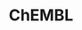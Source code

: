 ---
bigquery: https://console.cloud.google.com/bigquery?p=patents-public-data&d=ebi_chembl&page=dataset
citation: '"The ChEMBL database in 2017." Anna Gaulton, Anne Hersey, Michał Nowotka,
  A Patrícia Bento, Jon Chambers, David Mendez, Prudence Mutowo, Francis Atkinson,
  Louisa J Bellis, Elena Cibrián-Uhalte, Mark Davies, Nathan Dedman, Anneli Karlsson,
  María Paula Magariños, John P Overington, George Papadatos, Ines Smit, Andrew R
  Leach Nucleic acids Research (2017) 45 (Database Issue), D945-D954'
contributors: European Bioinformatics Institute
cost: None
description: ChEMBL Data is a manually curated database of small molecules used in
  drug discovery, including information about existing patented drugs.
documentation: 'schema: https://www.ebi.ac.uk/chembl/db_schema


  '
last_edit: Mon, 04 Apr 2022 19:07:30 GMT
location: https://console.cloud.google.com/marketplace/product/google_patents_public_datasets/chembl
maintained_by: EMBL-EBI, an outstation of European Molecular Biology Laboratory
related_publications: '

  ChEMBL: towards direct deposition of bioassay data.


  Mendez D, Gaulton A, Bento AP, Chambers J, De Veij M, Félix E, Magariños MP, Mosquera
  JF, Mutowo P, Nowotka M, Gordillo-Marañón M, Hunter F, Junco L, Mugumbate G, Rodriguez-Lopez
  M, Atkinson F, Bosc N, Radoux CJ, Segura-Cabrera A, Hersey A, Leach AR.


  — Nucleic Acids Res. 2019; 47(D1):D930-D940. doi: 10.1093/nar/gky1075

  '
schema_fields: '[''protein_class_id'', ''end_position'', ''l2'', ''disease_efficacy'',
  ''potential_duplicate'', ''cx_most_bpka'', ''published_type'', ''targrel_id'', ''value'',
  ''hrac_class_id'', ''molfile'', ''canonical_smiles'', ''drug_substance_flag'', ''domain_type'',
  ''target_type'', ''rgid'', ''parent_id'', ''withdrawn_year'', ''l1'', ''assay_tissue'',
  ''cpd_str_alert_id'', ''standard_value'', ''direct_interaction'', ''class_type'',
  ''indication_class'', ''prod_pat_id'', ''first_approval'', ''ref_id'', ''tid'',
  ''who_name'', ''cell_id'', ''assay_source'', ''withdrawn_reason'', ''prodrug'',
  ''src_short_name'', ''strength'', ''doc_type'', ''parent_molregno'', ''usan_stem'',
  ''withdrawn_country'', ''ridx'', ''component_type'', ''relationship'', ''drug_record_id'',
  ''mol_irac_id'', ''warnref_id'', ''cell_source_tissue'', ''activity_count'', ''mutation'',
  ''chirality'', ''bto_id'', ''max_phase'', ''molsyn_id'', ''dosage_form'', ''start_position'',
  ''normal_range_min'', ''status'', ''syn_type'', ''accession'', ''protclasssyn_id'',
  ''site_id'', ''assay_subcellular_fraction'', ''availability_type'', ''ro3_pass'',
  ''protein_class_desc'', ''first_in_class'', ''activity_comment'', ''prediction_method'',
  ''src_id'', ''max_phase_for_ind'', ''biocomp_id'', ''aidx'', ''atc_code'', ''tissue_id'',
  ''component_synonym'', ''withdrawn_flag'', ''usan_stem_id'', ''sequence'', ''ad_type'',
  ''updated_by'', ''level2_description'', ''standard_inchi'', ''alogp'', ''num_ro5_violations'',
  ''previous_company'', ''enzyme_name'', ''approval_date'', ''met_conversion'', ''downgraded'',
  ''l3'', ''cell_ontology_id'', ''comp_go_id'', ''standard_flag'', ''definition'',
  ''compound_name'', ''class_level'', ''oral'', ''hbd_lipinski'', ''lle'', ''cell_name'',
  ''psa'', ''normal_range_max'', ''assay_organism'', ''last_active'', ''standard_relation'',
  ''assay_class_id'', ''mechanism_of_action'', ''oc_id'', ''clo_id'', ''level3_description'',
  ''source_domain_id'', ''result_flag'', ''stem_class'', ''relationship_desc'', ''parenteral'',
  ''stat'', ''mecref_id'', ''log_id'', ''level5'', ''level1'', ''ap_id'', ''issue'',
  ''job_id'', ''entity_type'', ''route'', ''bao_endpoint'', ''compound_key'', ''site_residues'',
  ''compd_id'', ''tid_fixed'', ''assay_cell_type'', ''record_id'', ''uo_units'', ''as_id'',
  ''inorganic_flag'', ''annotation'', ''go_id'', ''full_mwt'', ''activity_id'', ''smid'',
  ''metref_id'', ''target_desc'', ''subgroup'', ''src_description'', ''sequence_md5sum'',
  ''drugind_id'', ''name'', ''parent_type'', ''co_stem_id'', ''therapeutic_flag'',
  ''usan_year'', ''level4'', ''domain_description'', ''level1_description'', ''black_box_warning'',
  ''topical'', ''protein_class_synonym'', ''uberon_id'', ''parameter_type'', ''cell_description'',
  ''formulation_id'', ''version'', ''comp_class_id'', ''nda_type'', ''alert_name'',
  ''domain_name'', ''parameter_value'', ''l7'', ''cl_lincs_id'', ''predbind_id'',
  ''warning_country'', ''drug_product_flag'', ''level2'', ''rtb'', ''relation'', ''acd_logd'',
  ''ddd_value'', ''patent_id'', ''product_id'', ''metabolite_record_id'', ''path'',
  ''publication_number'', ''frac_class_id'', ''compsyn_id'', ''l6'', ''source'', ''stem'',
  ''trade_name'', ''selectivity_comment'', ''efo_id'', ''mc_target_accession'', ''mec_id'',
  ''ass_cls_map_id'', ''creation_date'', ''related_tid'', ''variant_id'', ''pref_name'',
  ''cell_source_tax_id'', ''hbd'', ''description'', ''standard_inchi_key'', ''usan_stem_definition'',
  ''homologue'', ''curation_comment'', ''standard_upper_value'', ''met_comment'',
  ''patent_expire_date'', ''short_name'', ''pubmed_id'', ''sitecomp_id'', ''doc_id'',
  ''abstract'', ''standard_type'', ''db_version'', ''published_relation'', ''data_validity_comment'',
  ''dosed_ingredient'', ''molecular_mechanism'', ''mesh_id'', ''sei'', ''db_source'',
  ''frac_code'', ''res_stem_id'', ''bao_id'', ''le'', ''warning_description'', ''who_extra'',
  ''domain_id'', ''mc_target_name'', ''mc_target_type'', ''idx'', ''targcomp_id'',
  ''indref_id'', ''molregno'', ''hrac_code'', ''std_act_id'', ''substrate_record_id'',
  ''assay_id'', ''hba'', ''acd_most_apka'', ''molecule_type'', ''target_mapping'',
  ''pathway_key'', ''assay_param_id'', ''synonyms'', ''component_id'', ''mw_monoisotopic'',
  ''alert_id'', ''assay_desc'', ''mol_atc_id'', ''helm_notation'', ''qudt_units'',
  ''toid'', ''assay_type'', ''species_group_flag'', ''withdrawn_class'', ''assay_category'',
  ''last_page'', ''ddd_units'', ''cell_source_organism'', ''full_molformula'', ''level4_description'',
  ''organism'', ''warning_year'', ''year'', ''journal'', ''bao_format'', ''smarts'',
  ''actsm_id'', ''company'', ''natural_product'', ''submission_date'', ''text_value'',
  ''ddd_comment'', ''parent_go_id'', ''efo_term'', ''volume'', ''cidx'', ''warning_id'',
  ''delist_flag'', ''innovator_company'', ''updated_on'', ''ref_url'', ''tbl'', ''binding_site_comment'',
  ''cellosaurus_id'', ''confidence'', ''pathway_id'', ''molecular_species'', ''qed_weighted'',
  ''patent_use_code'', ''assay_strain'', ''enzyme_tid'', ''mechanism_comment'', ''acd_logp'',
  ''mc_organism'', ''set_name'', ''warning_class'', ''doi'', ''l8'', ''country'',
  ''l5'', ''alert_set_id'', ''label'', ''relationship_type'', ''research_stem'', ''patent_no'',
  ''hba_lipinski'', ''tax_id'', ''applicant_full_name'', ''action_type'', ''ref_type'',
  ''polymer_flag'', ''standard_text_value'', ''heavy_atoms'', ''mc_tax_id'', ''mol_hrac_id'',
  ''num_lipinski_ro5_violations'', ''assay_test_type'', ''comments'', ''standard_units'',
  ''caloha_id'', ''warning_type'', ''cx_logp'', ''orig_description'', ''first_page'',
  ''upper_value'', ''aspect'', ''chembl_id'', ''major_class'', ''src_assay_id'', ''confidence_score'',
  ''structure_type'', ''active_ingredient'', ''ingredient'', ''met_id'', ''irac_code'',
  ''src_compound_id'', ''entity_id'', ''ddd_admr'', ''published_value'', ''mesh_heading'',
  ''level3'', ''bei'', ''l4'', ''num_alerts'', ''irac_class_id'', ''site_name'', ''type'',
  ''mw_freebase'', ''published_units'', ''aromatic_rings'', ''cx_most_apka'', ''curated_by'',
  ''ddd_id'', ''cx_logd'', ''chebi_par_id'', ''active_molregno'', ''acd_most_bpka'',
  ''assay_tax_id'', ''units'', ''authors'', ''isoform'', ''priority'', ''usan_substem'',
  ''mol_frac_id'', ''title'', ''pchembl_value'']'
shortname: chembl
tags:
- biotechnology
- health
- chemical
- bioinformatics
- medical
terms_of_use: CC BY-SA 3.0
title: ChEMBL
uuid: e232a192-965c-4ec9-904c-155b6dfe56c5
---